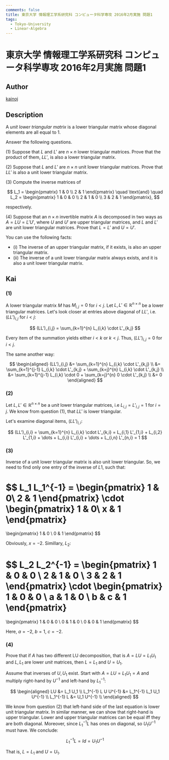 ```yaml
---
comments: false
title: 東京大学 情報理工学系研究科 コンピュータ科学専攻 2016年2月実施 問題1
tags:
  - Tokyo-University
  - Linear-Algebra
---
```

# 東京大学 情報理工学系研究科 コンピュータ科学専攻 2016年2月実施 問題1

## **Author**
[kainoj](https://github.com/kainoj/utokyo-cs)

## **Description**
A *unit lower triangular matrix* is a lower triangular matrix whose diagonal elements are all equal to $1$.

Answer the following questions.

(1) Suppose that $L$ and $L'$ are $n \times n$ lower triangular matrices. Prove that the product of them, $LL'$, is also a lower triangular matrix.

(2) Suppose that $L$ and $L'$ are $n \times n$ unit lower triangular matrices. Prove that $LL'$ is also a unit lower triangular matrix.

(3) Compute the inverse matrices of

$$
L_1 = \begin{pmatrix} 1 & 0 \\ 2 & 1 \end{pmatrix} \quad \text{and} \quad L_2 = \begin{pmatrix} 1 & 0 & 0 \\ 2 & 1 & 0 \\ 3 & 2 & 1 \end{pmatrix},
$$

respectively.

(4) Suppose that an $n \times n$ invertible matrix $A$ is decomposed in two ways as $A = LU = L'U'$, where $U$ and $U'$ are upper triangular matrices, and $L$ and $L'$ are unit lower triangular matrices. Prove that $L = L'$ and $U = U'$.

You can use the following facts:

- (i) The inverse of an upper triangular matrix, if it exists, is also an upper triangular matrix.
- (ii) The inverse of a unit lower triangular matrix always exists, and it is also a unit lower triangular matrix.

## **Kai**
### (1)
A lower triangular matrix $M$ has $M_{i,j} = 0$ for $i < j$.
Let $L, L' \in \mathbb{R}^{n\times n}$ be a lower triangular matrices.
Let's look closer at entries above diagonal of $LL'$, i.e. $(LL')_{i,j}$ for $i<j$:

$$
(LL')_{i,j} = \sum_{k=1}^{n} L_{i,k} \cdot L'_{k,j}
$$

Every item of the summation yields either $i<k$ or $k<j$.
Thus,  $(LL')_{i,j} = 0$ for $i<j$.

The same another way:

$$
\begin{aligned}
    (LL')_{i,j} &= \sum_{k=1}^{n} L_{i,k} \cdot L'_{k,j} \\
                &= \sum_{k=1}^{j-1} L_{i,k} \cdot L'_{k,j} + \sum_{k=j}^{n} L_{i,k} \cdot L'_{k,j} \\
                &= \sum_{k=1}^{j-1} L_{i,k} \cdot 0 + \sum_{k=j}^{n} 0 \cdot L'_{k,j} \\
                &= 0
\end{aligned}
$$

### (2)
Let $L, L' \in \mathbb{R}^{n\times n}$ be a *unit* lower triangular matrices, i.e $L_{i,j} = L'_{i,j} = 1$ for $i = j$.
We know from question (1), that $LL'$ is lower triangular.

Let's examine diagonal items, $(LL')_{i,i}$:

$$
(LL')_{i,i} = \sum_{k=1}^{n} L_{i,k} \cdot L'_{k,i} = L_{i,1} L'_{1,i} + L_{i,2} L'_{1,i} + \dots + L_{i,i} L'_{i,i} + \dots + L_{i,n} L'_{n,i} = 1
$$


### (3)
Inverse of a unit lower triangular matrix is also unit lower triangular.
So, we need to find only one entry of the inverse of $L1$, such that:

$$
L_1 L_1^{-1} =
\begin{pmatrix}
1 & 0\\
2 & 1
\end{pmatrix}
\cdot
\begin{pmatrix}
1 & 0\\
x & 1
\end{pmatrix}
=
\begin{pmatrix}
1 & 0 \\
0 & 1
\end{pmatrix}
$$

Obviously, $x=-2$. Simillary, $L_2$:

$$
L_2 L_2^{-1} =
\begin{pmatrix}
1 & 0 & 0 \\
2 & 1 & 0 \\
3 & 2 & 1
\end{pmatrix}
\cdot
\begin{pmatrix}
1 & 0 & 0 \\
a & 1 & 0 \\
b & c & 1
\end{pmatrix}
=
\begin{pmatrix}
1 & 0 & 0 \\
0 & 1 & 0 \\
0 & 0 & 1
\end{pmatrix}
$$

Here, $a = -2$, $b = 1$, $c = -2$.

### (4)
Prove that if $A$ has two different LU decomposition, that is $A = LU = L_1U_1$ and $L, L_1$ are lower *unit* matrices, then $L=L_1$ and $U=U_1$.

Assume that inverses of $U, U_1$ exist.
Start with $A= LU = L_1 U_1 = A$ and multiply right-hand by $U^{-1}$ and left-hand by $L_1^{-1}$:

$$
\begin{aligned}
    LU &= L_1 U_1 \\
    L_1^{-1} L U U^{-1} &= L_1^{-1} L_1 U_1 U^{-1} \\
    L_1^{-1} L  &=  U_1 U^{-1} \\
\end{aligned}
$$

We know from question (2) that left-hand side of the last equation is lower unit triangular matrix.
In similar manner, we can show that right-hand is upper triangular.
Lower and upper triangular matrices can be equal iff they are both diagonal.
Moreover, since $L_1^{-1} L$ has ones on diagonal, so $U_1 U^{-1}$ must have.
We conclude:

$$
L_1^{-1} L = Id = U_1 U^{-1}
$$

That is, $L = L_1$ and $U = U_1$.
